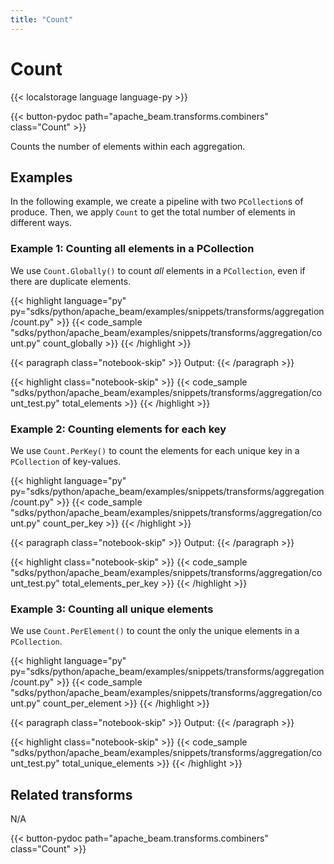 ```yaml
---
title: "Count"
---
```

<!--
Licensed under the Apache License, Version 2.0 (the "License");
you may not use this file except in compliance with the License.
You may obtain a copy of the License at

http://www.apache.org/licenses/LICENSE-2.0

Unless required by applicable law or agreed to in writing, software
distributed under the License is distributed on an "AS IS" BASIS,
WITHOUT WARRANTIES OR CONDITIONS OF ANY KIND, either express or implied.
See the License for the specific language governing permissions and
limitations under the License.
-->

# Count

{{< localstorage language language-py >}}

{{< button-pydoc path="apache_beam.transforms.combiners" class="Count" >}}

Counts the number of elements within each aggregation.

## Examples

In the following example, we create a pipeline with two `PCollection`s of produce.
Then, we apply `Count` to get the total number of elements in different ways.

### Example 1: Counting all elements in a PCollection

We use `Count.Globally()` to count *all* elements in a `PCollection`, even if there are duplicate elements.

{{< highlight language="py" py="sdks/python/apache_beam/examples/snippets/transforms/aggregation/count.py" >}}
{{< code_sample "sdks/python/apache_beam/examples/snippets/transforms/aggregation/count.py" count_globally >}}
{{< /highlight >}}

{{< paragraph class="notebook-skip" >}}
Output:
{{< /paragraph >}}

{{< highlight class="notebook-skip" >}}
{{< code_sample "sdks/python/apache_beam/examples/snippets/transforms/aggregation/count_test.py" total_elements >}}
{{< /highlight >}}

### Example 2: Counting elements for each key

We use `Count.PerKey()` to count the elements for each unique key in a `PCollection` of key-values.

{{< highlight language="py" py="sdks/python/apache_beam/examples/snippets/transforms/aggregation/count.py" >}}
{{< code_sample "sdks/python/apache_beam/examples/snippets/transforms/aggregation/count.py" count_per_key >}}
{{< /highlight >}}

{{< paragraph class="notebook-skip" >}}
Output:
{{< /paragraph >}}

{{< highlight class="notebook-skip" >}}
{{< code_sample "sdks/python/apache_beam/examples/snippets/transforms/aggregation/count_test.py" total_elements_per_key >}}
{{< /highlight >}}

### Example 3: Counting all unique elements

We use `Count.PerElement()` to count the only the unique elements in a `PCollection`.

{{< highlight language="py" py="sdks/python/apache_beam/examples/snippets/transforms/aggregation/count.py" >}}
{{< code_sample "sdks/python/apache_beam/examples/snippets/transforms/aggregation/count.py" count_per_element >}}
{{< /highlight >}}

{{< paragraph class="notebook-skip" >}}
Output:
{{< /paragraph >}}

{{< highlight class="notebook-skip" >}}
{{< code_sample "sdks/python/apache_beam/examples/snippets/transforms/aggregation/count_test.py" total_unique_elements >}}
{{< /highlight >}}

## Related transforms

N/A

{{< button-pydoc path="apache_beam.transforms.combiners" class="Count" >}}
